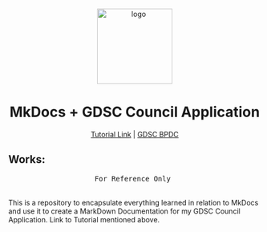 # <br>
<p align="center">
<img src="./images/BITS_Pilani-Logo.svg.png" alt="logo" height="150"/>
</p>

<h1 align="center">
MkDocs + GDSC Council Application
</h1>

<p align="center">
  <a href="https://www.youtube.com/watch?v=Q-YA_dA8C20">Tutorial Link</a> | <a href="https://linktr.ee/gdsc_bpdc">GDSC BPDC</a>
</p>


## Works:

<pre align="center">
For Reference Only 
</pre>

<br>This is a repository to encapsulate everything learned in relation to MkDocs and use it to create a MarkDown Documentation for my GDSC Council Application. Link to Tutorial mentioned above. 

</p>

